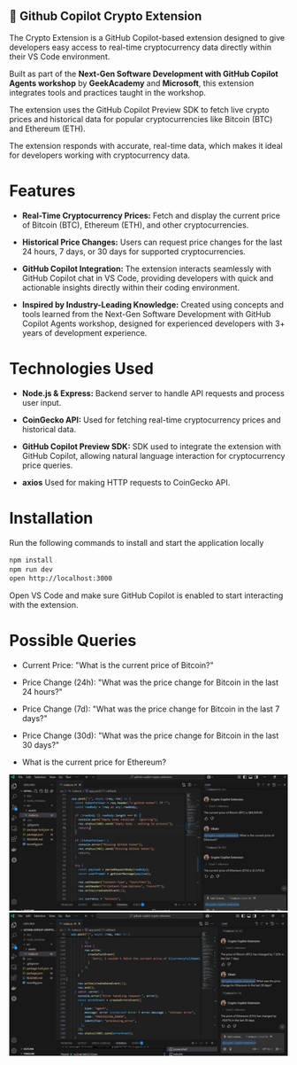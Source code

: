 ## 🚀 Github Copilot Crypto Extension

The Crypto Extension is a GitHub Copilot-based extension designed to give developers easy access to real-time cryptocurrency data directly within their VS Code environment.

Built as part of the **Next-Gen Software Development with GitHub Copilot Agents workshop** by **GeekAcademy** and **Microsoft**, this extension integrates tools and practices taught in the workshop.

The extension uses the GitHub Copilot Preview SDK to fetch live crypto prices and historical data for popular cryptocurrencies like Bitcoin (BTC) and Ethereum (ETH).

The extension responds with accurate, real-time data, which makes it ideal for developers working with cryptocurrency data.

# Features

- **Real-Time Cryptocurrency Prices:** Fetch and display the current price of Bitcoin (BTC), Ethereum (ETH), and other cryptocurrencies.

- **Historical Price Changes:** Users can request price changes for the last 24 hours, 7 days, or 30 days for supported cryptocurrencies.

- **GitHub Copilot Integration:** The extension interacts seamlessly with GitHub Copilot chat in VS Code, providing developers with quick and actionable insights directly within their coding environment.

- **Inspired by Industry-Leading Knowledge:** Created using concepts and tools learned from the Next-Gen Software Development with GitHub Copilot Agents workshop, designed for experienced developers with 3+ years of development experience.

# Technologies Used

- **Node.js & Express:** Backend server to handle API requests and process user input.

- **CoinGecko API:** Used for fetching real-time cryptocurrency prices and historical data.

- **GitHub Copilot Preview SDK:** SDK used to integrate the extension with GitHub Copilot, allowing natural language interaction for cryptocurrency price queries.

- **axios** Used for making HTTP requests to CoinGecko API.

# Installation

Run the following commands to install and start the application locally

```bash
npm install
npm run dev
open http://localhost:3000
```

Open VS Code and make sure GitHub Copilot is enabled to start interacting with the extension.

# Possible Queries

- Current Price: "What is the current price of Bitcoin?"

- Price Change (24h): "What was the price change for Bitcoin in the last 24 hours?"

- Price Change (7d): "What was the price change for Bitcoin in the last 7 days?"

- Price Change (30d): "What was the price change for Bitcoin in the last 30 days?"

- What is the current price for Ethereum?

![alt text](https://github.com/OliaKr/github-crypto-copilot-extension/blob/main/src/assets/Capture.JPG)
![alt text](https://github.com/OliaKr/github-crypto-copilot-extension/blob/main/src/assets/Capture1.JPG)
